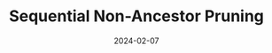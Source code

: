---
title: 'Sequential Non-Ancestor Pruning'
date: 2024-02-07
type: landing

design:
  spacing: '0rem'

params:
  footer:
    copyright:
      notice: '© {year} Me. This work is license uder {license}'
      license:
        enable: false
  header:
    navbar:
      enable: false


# Page sections
sections:
  ###### Title ######
  - block: markdown
    content:
      text: |-
        <span class="snap">
          <p style="font-size: 200%; max-width: 50rem;">SNAP: Sequential Non-Ancestor Pruning for Targeted Causal Effect Estimation</p>        
          
          <a href="https://matyasch.github.io/" target="_blank">Mátyás Schubert</a><sup>1</sup>,
          <a href="https://www.cs.ru.nl/~tomc/" target="_blank">Tom Claassen</a><sup>2</sup>,
          <a href="https://saramagliacane.github.io/" target="_blank">Sara Magliacane</a><sup>1</sup>,
          <br>
          <sup>1</sup>University of Amsterdam
          <br>
          <sup>2</sup>Radboud University Nijmegen

          Artificial Intelligence and Statistics (AISTATS), 2025

          <a href="https://google.com" target="_blank" class="snap-btn"><i class="fa-solid fa-file-pdf"></i> Paper</a>
          <a href="https://github.com/matyasch/SNAP" target="_blank" class="snap-btn"><i class="fa-solid fa-code"></i> Code</a>
        </span>
    design:
      background:
        color: rgb(255, 252, 240)
  ###### Teaser ######
  - block: markdown
    content:
      text: |-
        <video width=50% controls autoplay muted style="margin-top: 0px"><source src="snap_intro.mp4" type="video/mp4"/>
    design:
      css_style: "padding-bottom: 2rem"
      background:
        color: rgb(255, 252, 240)
  ###### Abstract ######
  - block: markdown
    content:
      text: |-
        <span class="snap">
          <p class="project-title">Abstract</p>
          <p class="project-abstract">
            Causal discovery can be computationally demanding for large numbers of variables. If we only wish to estimate the causal effects on a small subset of target variables, we might not need to learn the causal graph for all variables, but only a small subgraph that includes the targets and their adjustment sets. In this paper, we focus on identifying causal effects between target variables in a computationally and statistically efficient way. This task combines causal discovery and effect estimation, aligning the discovery objective with the effects to be estimated. We show that definite non-ancestors of the targets are unnecessary to learn causal relations between the targets and to identify efficient adjustments sets. We sequentially identify and prune these definite non-ancestors with our Sequential Non-Ancestor Pruning (SNAP) framework, which can be used either as a preprocessing step to standard causal discovery methods, or as a standalone sound and complete causal discovery algorithm. Our results on synthetic and real data show that both approaches substantially reduce the number of independence tests and the computation time without compromising the quality of causal effect estimations.
          </p>
        </span>
    design:
      background:
        color: rgb(242, 240, 229)
  ###### Task ######
  - block: markdown
    content:
      text: |-
        <span class="snap">
          <p class="project-title">Targeted Causal Effect Estimation with an Unknown Graph</p>
          <p class="project-paragraph">
            Estimating causal effects, for example to understand how human activities drive climate change, is fundamental to our scientific understanding and practical decision-making.
            The gold standard for this is to conduct experiments, but these can be expensive or unethical.
            For instance, deliberately increasing greenhouse gas emissions to study their effects would be irresponsible.
            Fortunately, causal effects can also be estimated from observational data, using adjustment variables.
            These <i>adjustment sets</i> are determined by the causal graph of the underlying process, which can also be estimated by causal discovery methods.
          </p>
          <div class="project-figure">
            <img src="pipeline_full.png" alt="pipeline of full graph" width=90% class="center" style="margin-bottom: 0px;">
            <i><b>Causal discovery</b> estimates the causal graph, from which valid adjustment sets can be read off for causal effect estimation.</i>
          </div>
          <p class="project-paragraph">
            However, discovering the full causal graph can be computationally expensive for large numbers of variables.
            If we are only interested in the causal effects between a small set of <i>target variables</i>, we may not need to learn the entire causal graph, but just a smaller subgraph that includes the targets and their statistically efficient adjustment sets.
          </p>
          <div class="project-figure">
            <img src="pipeline_restricted.png" alt="pipeline of restricted graph" width=64% class="center">
            <i><b>Removing</b> {{< math >}}$V_3${{< /math >}} and {{< math >}}$V_5${{< /math >}} in the previous example decrases the cost of causal discovery, while yielding the same efficient adjustment sets.</i>
          </div>
          <p class="project-paragraph">
            We formalize this problem as targeted causal effect estimation with an unknown graph, which focuses on identifying the causal effects between all pairs of target variables in a <i>computationally and statistically efficient way</i>.
          </p>
        </span>
    design:
      background:
        color: rgb(255, 252, 240)
  ###### Non-ancestors ######
  - block: markdown
    content:
      text: |-
        <span class="snap">
          <p class="project-title">Possible Ancestors are All You Need</p>
          <p class="project-paragraph">
            Discovering uninformative parts of the causal graph wastes computational resources.
            Conversely, Removing all non-target variables risks confounded causal effects and fewer identifiable causal relations.
            Even with hints about a valid adjustment set, causal discovery might still not be able to verify all relevant causal relations.
          </p>
          <div class="project-figure" style="display: flex;">
            <div class="project-figure" style="max-width: 45%;">
              <img src="only_targets.png" alt="discovery on targets" class="center" style="max-width: 80%;">
              <i>Considering <b>only the targets</b> for causal discovery might not identify their causal relations or valid adjustment sets.</i>
            </div>
            <div class="project-figure" style="max-width: 45%;">
              <img src="only_adjset.png" alt="discovery on targets and adjustment set" class="center" style="max-width: 80%">
              <i>Also considering a <b>valid adjustment set</b> for causal discovery might still not identify all relevant causal relations.</i>
            </div>
          </div>
          <p class="project-paragraph">
            Our goal is to find a small subset of variables, such that causal discovery on this subset still identifies efficient adjustment sets the same way as discovering the full graph would.
            To this end, we show that definite non-ancestors of the targets can be safely removed, leaving only the set of possible ancestors, which always contains all efficient adjustment sets. 
            While finding the exact set of possible ancestors might require reconstructing the full graph, we can overestimate it with a <i>possibly ancestral set</i>, i.e. a set of variables that also contains all possible ancestors of the variables in it.
            We prove that causal discovery on a possibly ancestral set yields the same graph as first discovering the full graph and then restricting it to the possibly ancestral set.
          </p>
          <div class="project-figure">
            <img src="theorem3.1.png" alt="theoretical result" width=45% class="center">
              <i>Causal discovery on a <b>possibly ancestral set</b> yields the same graph as first discovering the full graph and then restricting it to that set.</i>
          </div>
          <p class="project-paragraph">
            if the possibly ancestral set is significantly smaller than the total number of variables, we can save substantial computational effort without sacrificing the quality of adjustment sets.
            The challenge is efficiently identifying as many definite non-ancestors as possible.
          </p>
        </span>
    design:
      background:
        color: rgb(242, 240, 229)
  ###### SNAP ######
  - block: markdown
    content:
      text: |-
        <span class="snap">
          <p class="project-title">Sequential Non-Ancestor Pruning</p>
          <p style="max-width: 80rem; text-align: justify;">
            We introduce Sequential Non-Ancestor Pruning (SNAP), which iteratively identifies and removes definite non-ancestors, and provide two implementations: SNAP{{< math >}}$(k)${{< /math >}} and SNAP{{< math >}}$(\infty$){{< /math >}}.
            SNAP{{< math >}}$(k)${{< /math >}} is a constraint-based causal discovery algorithm that adapts the PC-style skeleton search.
            It iteratively increases conditioning set sizes of conditional independence (CI) tests starting from order 0.
            At every iteration, it orients v-structures using the intermediate skeleton and discovered separating sets to identify and prune some definite non-ancestors of the targets before proceeding to the next iteration.
          </p>
          <div class="project-figure">
            <img src="snap(k).png" alt="snap(k) procedure" width=85% class="center">
              <i><b>SNAP{{< math >}}$(k)${{< /math >}}</b> progressively identifies and prunes non-ancestors by orienting v-structures at every order of the PC-style skeleton search.</i>
          </div>
          <p style="max-width: 80rem; text-align: justify;">
            Orienting v-structures based with intermediate skeletons and CI test results restricted to a maximum order requires particular care.
            For instance, we need to handle conflicting v-structures, and additional steps are needed for proper orientation starting from order 2.
            We discuss these details and provide the complete pseudocode in the full paper.
          </p>
          <p style="max-width: 80rem; text-align: justify;">
            SNAP{{< math >}}$(k)${{< /math >}} considers fewer and fewer variables as conditioning set sizes increase, reducing higher-order CI tests significantly.
            We can stop SNAP{{< math >}}$(k)${{< /math >}} at any iteration {{< math >}}$k${{< /math >}} and run a standard causal discovery algorithm on the remaining variables, which always form a possibly ancestral set, to identify valid and efficient adjustment sets.
            We call this approach prefiltering with SNAP{{< math >}}$(k)${{< /math >}}.
          </p>
          <div class="project-figure">
            <img src="prefiltering.png" alt="prefiltering with snap(k)" width=60% class="center">
              <i><b>Prefiltering</b> with SNAP{{< math >}}$(k)${{< /math >}} can efficiently reduce the number of variables before causal discovery.</i>
          </div>
          <p style="max-width: 80rem; text-align: justify;">
            SNAP{{< math >}}$(\infty)${{< /math >}} extends SNAP{{< math >}}$(k)${{< /math >}} into  a stand-alone causal discovery algorithm.
            It runs SNAP{{< math >}}$(k)${{< /math >}} <i>until completion</i>, then applies Meek's rules, and identifies and removes non-ancestors one final time.
            The result is the full graph restricted to the possible ancestors of the targets, ensuring the same valid and efficient adjustment sets as full-graph discovery.
          </p>
          <div class="project-figure">
            <video width=80% controls muted><source src="snap_vs_pc.mp4" type="video/mp4"/>
            <i><b>SNAP{{< math >}}$(\infty)${{< /math >}} needs much fewer CI tests</b> than PC to find <span style="color: rgb(32, 94, 166)">optimal adjustment sets</span> for the causal effects between <span style="color: rgb(102, 128, 11)">targets</span>, by progressively removing <span style="color: rgb(175, 48, 41)">definite non-ancestors</span>.</i>
          </div>
        </span>
    design:
      background:
        color: rgb(255, 252, 240)
  ###### Experiments ######
  - block: markdown
    content:
      text: |-
        <span class="snap">
          <p class="project-title">Experiments</p>
          <p style="max-width: 80rem; text-align: justify;">
            We compare SNAP{{< math >}}$(\infty)${{< /math >}} with global and local causal discovery algorithms on synthetic and semisynthetic graphs across multiple domains.
            SNAP{{< math >}}$(\infty)${{< /math >}} consistently ranks among the best in the number of CI tests and computation time, while maintaining a comparable intervention distance.
            Other methods vary in performance depending on the domain.
          </p>
          <div class="project-figure">
            <img src="results_synth.png" alt="results on synthetic graphs" width=85% class="center">
              <i><b>Number of CI tests and computation time</b> over synthetic graphs with different number of nodes and 4 targets.</i>
          </div>
          <div style="display: flex; margin: auto; max-width: 80rem; justify-content: center;">
            <div style="max-width: 45%; text-align: justify;">
              <p style="max-width: 80rem; text-align: justify;">
              On the right, we show that prefiltering with SNAP(0) substantially speeds up discovery.
              Increasing the prefiltering iterations {{< math >}}$k${{< /math >}} further reduces the number of CI tests, especially in denser graphs.
              SNAP variants also demonstrate significant efficiency gains on semi-synthetic data generated from the MAGIC-NIAB network.
              </p>
              <div class="project-figure">
                <img src="results_semi.png" alt="results for magic-niab" class="center" style="max-width: 83.5%;">
                <i>Results for the <b>MAGIC-NIAB network</b> using semi-synthetic data.</i>
              </div>
            </div>
            <div class="project-figure" style="max-width: 45%;">
              <img src="results_delta.png" alt="difference with SNAP(0)" class="center">
                <i><b>Difference</b> in time between with and without prefiltering with SNAP(0).</i>
            </div>
          </div>
        </span>
    design:
      background:
        color: rgb(255, 252, 240)
  ###### Outro ######
  - block: markdown
    content:
      text: |-
        <span class="snap">
        <span style="font-size: 160%;">Want to learn more about SNAP?</span>
        <br>
        <span style="font-size: 80%;">Check out the following links!</span>

        <a href="https://google.com" target="_blank" class="snap-btn"><i class="fa-solid fa-file-pdf"></i> Paper</a>
        <a href="https://github.com/matyasch/SNAP" target="_blank" class="snap-btn"><i class="fa-solid fa-code"></i> Code</a>
        </span>
    design:
      css_style: "text-align: center; padding-bottom:10rem"
      background:
        color: rgb(255, 252, 240)
---